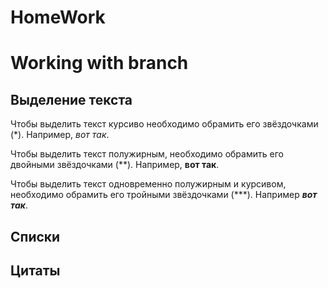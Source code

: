 # HomeWork
# Working with branch

## Выделение текста

Чтобы выделить текст курсиво необходимо обрамить его звёздочками (*). Например, *вот так*.

Чтобы выделить текст полужирным, необходимо обрамить его двойными звёздочками (**). Например, **вот так**.

Чтобы выделить текст одновременно полужирным и курсивом, необходимо обрамить его тройными звёздочками (***). Например ***вот так***.

## Списки

## Цитаты
